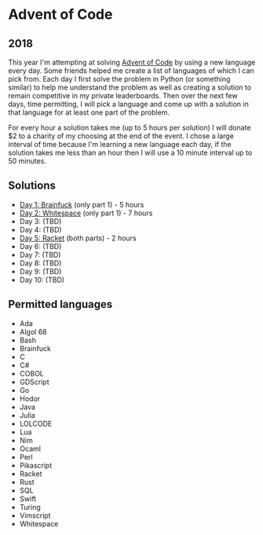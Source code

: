 # Advent of Code

## 2018

This year I'm attempting at solving [Advent of Code](https://adventofcode.com/)
by using a new language every day. Some friends helped me create a list of languages of which I can pick from. Each day I first solve the problem in Python (or something similar) to help me understand the problem as well as creating a solution to remain competitive in my private leaderboards. Then over the next few days, time permitting, I will pick a language and come up with a solution in that language for at least one part of the problem.

For every hour a solution takes me (up to 5 hours per solution) I will donate $2 to a charity of my choosing at the end of the event. I chose a large interval of time because I'm learning a new language each day, if the solution takes me less than an hour then I will use a 10 minute interval up to 50 minutes.

## Solutions

- [Day 1: Brainfuck](2018/Day%201/part1.b) (only part 1) - 5 hours
- [Day 2: Whitespace](2018/Day%202/solution.ws) (only part 1) - 7 hours
- Day 3: (TBD)
- Day 4: (TBD)
- [Day 5: Racket](2018/Day%205/solution.rkt) (both parts) - 2 hours
- Day 6: (TBD)
- Day 7: (TBD)
- Day 8: (TBD)
- Day 9: (TBD)
- Day 10: (TBD)

## Permitted languages

- Ada
- Algol 68
- Bash
- Brainfuck
- C
- C#
- COBOL
- GDScript
- Go
- Hodor
- Java
- Julia
- LOLCODE
- Lua
- Nim
- Ocaml
- Perl
- Pikascript
- Racket
- Rust
- SQL
- Swift
- Turing
- Vimscript
- Whitespace
